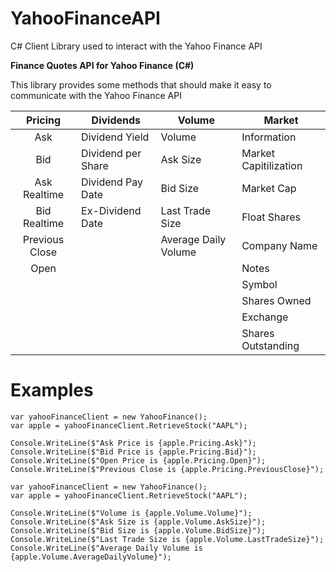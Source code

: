 # YahooFinanceAPI
C# Client Library used to interact with the Yahoo Finance API

<b>Finance Quotes API for Yahoo Finance (C#)</b>

This library provides some methods that should make it easy to communicate with the Yahoo Finance API

|     Pricing    | Dividends          | Volume               | Market                |
|:--------------:|--------------------|----------------------|-----------------------|
| Ask            | Dividend Yield     | Volume               | Information           |
| Bid            | Dividend per Share | Ask Size             | Market Capitilization |
| Ask Realtime   | Dividend Pay Date  | Bid Size             | Market Cap            |
| Bid Realtime   | Ex-Dividend Date   | Last Trade Size      | Float Shares          |
| Previous Close |                    | Average Daily Volume | Company Name          |
| Open           |                    |                      | Notes                 |
|                |                    |                      | Symbol                |
|                |                    |                      | Shares Owned          |
|                |                    |                      | Exchange              |
|                |                    |                      | Shares Outstanding    |

<h1>Examples</h1>

````
var yahooFinanceClient = new YahooFinance();
var apple = yahooFinanceClient.RetrieveStock("AAPL");

Console.WriteLine($"Ask Price is {apple.Pricing.Ask}");
Console.WriteLine($"Bid Price is {apple.Pricing.Bid}");
Console.WriteLine($"Open Price is {apple.Pricing.Open}");
Console.WriteLine($"Previous Close is {apple.Pricing.PreviousClose}");
````

````
var yahooFinanceClient = new YahooFinance();
var apple = yahooFinanceClient.RetrieveStock("AAPL");

Console.WriteLine($"Volume is {apple.Volume.Volume}");
Console.WriteLine($"Ask Size is {apple.Volume.AskSize}");
Console.WriteLine($"Bid Size is {apple.Volume.BidSize}");
Console.WriteLine($"Last Trade Size is {apple.Volume.LastTradeSize}");
Console.WriteLine($"Average Daily Volume is {apple.Volume.AverageDailyVolume}");
````            
